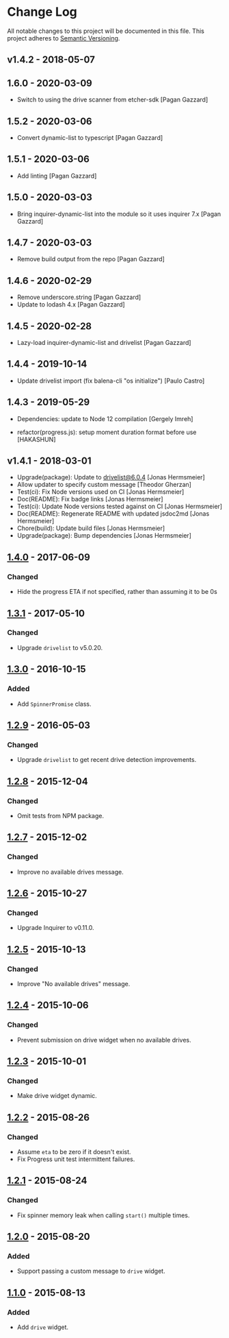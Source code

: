 # Change Log

All notable changes to this project will be documented in this file.
This project adheres to [Semantic Versioning](http://semver.org/).

## v1.4.2 - 2018-05-07

## 1.6.0 - 2020-03-09

* Switch to using the drive scanner from etcher-sdk [Pagan Gazzard]

## 1.5.2 - 2020-03-06

* Convert dynamic-list to typescript [Pagan Gazzard]

## 1.5.1 - 2020-03-06

* Add linting [Pagan Gazzard]

## 1.5.0 - 2020-03-03

* Bring inquirer-dynamic-list into the module so it uses inquirer 7.x [Pagan Gazzard]

## 1.4.7 - 2020-03-03

* Remove build output from the repo [Pagan Gazzard]

## 1.4.6 - 2020-02-29

* Remove underscore.string [Pagan Gazzard]
* Update to lodash 4.x [Pagan Gazzard]

## 1.4.5 - 2020-02-28

* Lazy-load inquirer-dynamic-list and drivelist [Pagan Gazzard]

## 1.4.4 - 2019-10-14

* Update drivelist import (fix balena-cli "os initialize") [Paulo Castro]

## 1.4.3 - 2019-05-29

* Dependencies: update to Node 12 compilation [Gergely Imreh]

* refactor(progress.js): setup moment duration format before use [HAKASHUN]

## v1.4.1 - 2018-03-01

* Upgrade(package): Update to drivelist@6.0.4 [Jonas Hermsmeier]
* Allow updater to specify custom message [Theodor Gherzan]
* Test(ci): Fix Node versions used on CI [Jonas Hermsmeier]
* Doc(README): Fix badge links [Jonas Hermsmeier]
* Test(ci): Update Node versions tested against on CI [Jonas Hermsmeier]
* Doc(README): Regenerate README with updated jsdoc2md [Jonas Hermsmeier]
* Chore(build): Update build files [Jonas Hermsmeier]
* Upgrade(package): Bump dependencies [Jonas Hermsmeier]

## [1.4.0] - 2017-06-09

### Changed

- Hide the progress ETA if not specified, rather than assuming it to be 0s

## [1.3.1] - 2017-05-10

### Changed

- Upgrade `drivelist` to v5.0.20.

## [1.3.0] - 2016-10-15

### Added

- Add `SpinnerPromise` class.

## [1.2.9] - 2016-05-03

### Changed

- Upgrade `drivelist` to get recent drive detection improvements.

## [1.2.8] - 2015-12-04

### Changed

- Omit tests from NPM package.

## [1.2.7] - 2015-12-02

### Changed

- Improve no available drives message.

## [1.2.6] - 2015-10-27

### Changed

- Upgrade Inquirer to v0.11.0.

## [1.2.5] - 2015-10-13

### Changed

- Improve "No available drives" message.

## [1.2.4] - 2015-10-06

### Changed

- Prevent submission on drive widget when no available drives.

## [1.2.3] - 2015-10-01

### Changed

- Make drive widget dynamic.

## [1.2.2] - 2015-08-26

### Changed

- Assume `eta` to be zero if it doesn't exist.
- Fix Progress unit test intermittent failures.

## [1.2.1] - 2015-08-24

### Changed

- Fix spinner memory leak when calling `start()` multiple times.

## [1.2.0] - 2015-08-20

### Added

- Support passing a custom message to `drive` widget.

## [1.1.0] - 2015-08-13

### Added

- Add `drive` widget.

[1.4.0]: https://github.com/resin-io/resin-cli-visuals/compare/v1.3.1...v1.4.0
[1.3.1]: https://github.com/resin-io/resin-cli-visuals/compare/v1.3.0...v1.3.1
[1.3.0]: https://github.com/resin-io/resin-cli-visuals/compare/v1.2.9...v1.3.0
[1.2.9]: https://github.com/resin-io/resin-cli-visuals/compare/v1.2.8...v1.2.9
[1.2.8]: https://github.com/resin-io/resin-cli-visuals/compare/v1.2.7...v1.2.8
[1.2.7]: https://github.com/resin-io/resin-cli-visuals/compare/v1.2.6...v1.2.7
[1.2.6]: https://github.com/resin-io/resin-cli-visuals/compare/v1.2.5...v1.2.6
[1.2.5]: https://github.com/resin-io/resin-cli-visuals/compare/v1.2.4...v1.2.5
[1.2.4]: https://github.com/resin-io/resin-cli-visuals/compare/v1.2.3...v1.2.4
[1.2.3]: https://github.com/resin-io/resin-cli-visuals/compare/v1.2.2...v1.2.3
[1.2.2]: https://github.com/resin-io/resin-cli-visuals/compare/v1.2.1...v1.2.2
[1.2.1]: https://github.com/resin-io/resin-cli-visuals/compare/v1.2.0...v1.2.1
[1.2.0]: https://github.com/resin-io/resin-cli-visuals/compare/v1.1.0...v1.2.0
[1.1.0]: https://github.com/resin-io/resin-cli-visuals/compare/v1.0.0...v1.1.0
